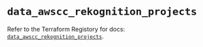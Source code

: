 # `data_awscc_rekognition_projects`

Refer to the Terraform Registory for docs: [`data_awscc_rekognition_projects`](https://registry.terraform.io/providers/hashicorp/awscc/0.70.0/docs/data-sources/rekognition_projects).
